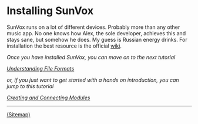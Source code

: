 # Installing SunVox

SunVox runs on a lot of different devices. Probably more than any other music app. No one knows how Alex, the sole developer, achieves this and stays sane, but somehow he does. My guess is Russian energy drinks. For installation the best resource is the official [wiki](http://www.warmplace.ru/wiki/doku.php?id=sunvox:manual_en#installing).


_Once you have installed SunVox, you can move on to the next tutorial_

_[Understanding File Formats](../c--Understanding-File-Formats)_

_or, if you just want to get started with a hands on introduction, you can jump to this tutorial_

_[Creating and Connecting Modules](../2--UI-The-Module-Section)_

---

[(Sitemap)](../../Sitemap.md)
